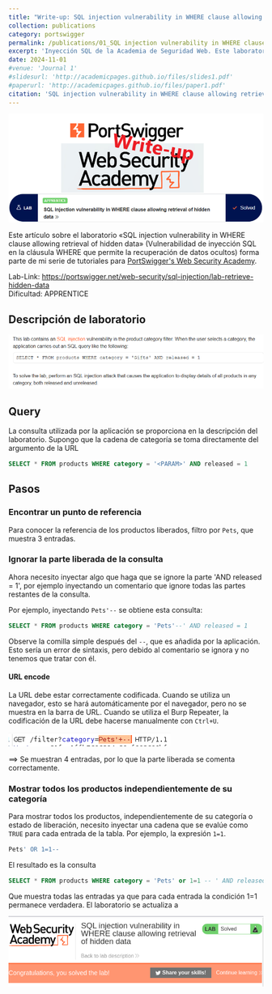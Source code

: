 ```yaml
---
title: "Write-up: SQL injection vulnerability in WHERE clause allowing retrieval of hidden data"
collection: publications
category: portswigger
permalink: /publications/01_SQL injection vulnerability in WHERE clause allowing retrieval of hidden data
excerpt: 'Inyección SQL de la Academia de Seguridad Web. Este laboratorio contiene una vulnerabilidad de inyección SQL en el filtro de categorías de productos. Para resolver el laboratorio, realizamos un ataque de inyección SQL que hace que la aplicación muestre detalles de todos los productos de cualquier categoría, tanto liberados como no liberados.'
date: 2024-11-01
#venue: 'Journal 1'
#slidesurl: 'http://academicpages.github.io/files/slides1.pdf'
#paperurl: 'http://academicpages.github.io/files/paper1.pdf'
citation: 'SQL injection vulnerability in WHERE clause allowing retrieval of hidden data'
---
```


<img src="/images/sqli-1/logo.png" />

Este artículo sobre el laboratorio «SQL injection vulnerability in WHERE clause allowing retrieval of hidden data» (Vulnerabilidad de inyección SQL en la cláusula WHERE que permite la recuperación de datos ocultos) forma parte de mi serie de tutoriales para [PortSwigger's Web Security Academy](https://portswigger.net/web-security).

Lab-Link: <https://portswigger.net/web-security/sql-injection/lab-retrieve-hidden-data>  
Dificultad: APPRENTICE  

## Descripción de laboratorio

<!-- ![lab_description](https://github.com/sacrabma92/Blog/blob/master/images/sqli-1/lab_description.png) -->
<img src="https://github.com/sacrabma92/Blog/blob/master/images/sqli-1/lab_description.png" alt="Descriocion" />

## Query

La consulta utilizada por la aplicación se proporciona en la descripción del laboratorio. Supongo que la cadena de categoría se toma directamente del argumento de la URL

```sql
SELECT * FROM products WHERE category = '<PARAM>' AND released = 1
```

## Pasos

### Encontrar un punto de referencia

Para conocer la referencia de los productos liberados, filtro por `Pets`, que muestra 3 entradas. 

### Ignorar la parte liberada de la consulta

Ahora necesito inyectar algo que haga que se ignore la parte 'AND released = 1', por ejemplo inyectando un comentario que ignore todas las partes restantes de la consulta.

Por ejemplo, inyectando `Pets'--` se obtiene esta consulta:

```sql
SELECT * FROM products WHERE category = 'Pets'--' AND released = 1
```

Observe la comilla simple después del `--`, que es añadida por la aplicación. Esto sería un error de sintaxis, pero debido al comentario se ignora y no tenemos que tratar con él.

#### URL encode

La URL debe estar correctamente codificada. Cuando se utiliza un navegador, esto se hará automáticamente por el navegador, pero no se muestra en la barra de URL. Cuando se utiliza el Burp Repeater, la codificación de la URL debe hacerse manualmente con `Ctrl+U`.

![url encode in burp](/images/sqli-1/url_encode.png)

==> Se muestran 4 entradas, por lo que la parte liberada se comenta correctamente.

### Mostrar todos los productos independientemente de su categoría

Para mostrar todos los productos, independientemente de su categoría o estado de liberación, necesito inyectar una cadena que se evalúe como `TRUE` para cada entrada de la tabla. Por ejemplo, la expresión `1=1`.

```sql
Pets' OR 1=1--
```
El resultado es la consulta

```sql
SELECT * FROM products WHERE category = 'Pets' or 1=1 -- ' AND released = 1
```

Que muestra todas las entradas ya que para cada entrada la condición 1=1 permanece verdadera. El laboratorio se actualiza a

![Result](/images/sqli-1/result.png)
